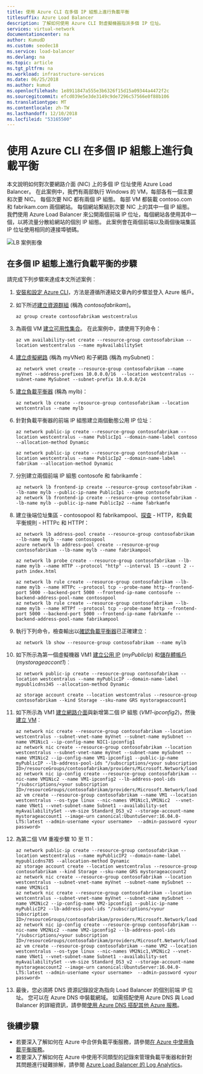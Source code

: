 ```yaml
---
title: 使用 Azure CLI 在多個 IP 組態上進行負載平衡
titlesuffix: Azure Load Balancer
description: 了解如何使用 Azure CLI 對虛擬機器指派多個 IP 位址。
services: virtual-network
documentationcenter: na
author: KumudD
ms.custom: seodec18
ms.service: load-balancer
ms.devlang: na
ms.topic: article
ms.tgt_pltfrm: na
ms.workload: infrastructure-services
ms.date: 06/25/2018
ms.author: kumud
ms.openlocfilehash: 1e8911847a555e3b6326f15d15a09344a4472f2c
ms.sourcegitcommit: efcd039e5e3de3149c9de7296c57566e0f88b106
ms.translationtype: MT
ms.contentlocale: zh-TW
ms.lasthandoff: 12/10/2018
ms.locfileid: "53165500"
---
```

# <a name="load-balancing-on-multiple-ip-configurations-using-azure-cli"></a>使用 Azure CLI 在多個 IP 組態上進行負載平衡

本文說明如何對次要網路介面 (NIC) 上的多個 IP 位址使用 Azure Load Balancer。 在此案例中，我們有兩部執行 Windows 的 VM，每部各有一個主要和次要 NIC。 每個次要 NIC 都有兩個 IP 組態。 每部 VM 都裝載 contoso.com 和 fabrikam.com 兩個網站。 每個網站繫結到次要 NIC 上的其中一個 IP 組態。 我們使用 Azure Load Balancer 來公開兩個前端 IP 位址，每個網站各使用其中一個，以將流量分散給網站的個別 IP 組態。 此案例會在兩個前端以及兩個後端集區 IP 位址使用相同的連接埠號碼。

![LB 案例影像](./media/load-balancer-multiple-ip/lb-multi-ip.PNG)

## <a name="steps-to-load-balance-on-multiple-ip-configurations"></a>在多個 IP 組態上進行負載平衡的步驟

請完成下列步驟來達成本文所述案例︰

1. [安裝和設定 Azure CLI](https://docs.microsoft.com/cli/azure/install-azure-cli?view=azure-cli-latest)，方法是遵循所連結文章內的步驟並登入 Azure 帳戶。
2. 如下所述[建立資源群組](../virtual-machines/linux/create-cli-complete.md?toc=%2fazure%2fvirtual-network%2ftoc.json#create-resource-group) (稱為 *contosofabrikam*)。

    ```azurecli
    az group create contosofabrikam westcentralus
    ```

3. 為兩個 VM [建立可用性集合](../virtual-machines/linux/create-cli-complete.md?toc=%2fazure%2fvirtual-network%2ftoc.json#create-an-availability-set)。 在此案例中，請使用下列命令：

    ```azurecli
    az vm availability-set create --resource-group contosofabrikam --location westcentralus --name myAvailabilitySet
    ```

4. [建立虛擬網路](../virtual-machines/linux/create-cli-complete.md?toc=%2fazure%2fvirtual-network%2ftoc.json#create-a-virtual-network-and-subnet) (稱為 myVNet) 和子網路 (稱為 mySubnet)：

    ```azurecli
    az network vnet create --resource-group contosofabrikam --name myVnet --address-prefixes 10.0.0.0/16  --location westcentralus --subnet-name MySubnet --subnet-prefix 10.0.0.0/24

    ```

5. [建立負載平衡器](../virtual-machines/linux/create-cli-complete.md?toc=%2fazure%2fvirtual-network%2ftoc.json) (稱為 mylb)：

    ```azurecli
    az network lb create --resource-group contosofabrikam --location westcentralus --name mylb
    ```

6. 針對負載平衡器的前端 IP 組態建立兩個動態公用 IP 位址︰

    ```azurecli
    az network public-ip create --resource-group contosofabrikam --location westcentralus --name PublicIp1 --domain-name-label contoso --allocation-method Dynamic

    az network public-ip create --resource-group contosofabrikam --location westcentralus --name PublicIp2 --domain-name-label fabrikam --allocation-method Dynamic
    ```

7. 分別建立兩個前端 IP 組態 contosofe 和 fabrikamfe︰

    ```azurecli
    az network lb frontend-ip create --resource-group contosofabrikam --lb-name mylb --public-ip-name PublicIp1 --name contosofe
    az network lb frontend-ip create --resource-group contosofabrikam --lb-name mylb --public-ip-name PublicIp2 --name fabrkamfe
    ```

8. 建立後端位址集區 - contosopool 和 fabrikampool、[探查](../virtual-machines/linux/create-cli-complete.md?toc=%2fazure%2fvirtual-network%2ftoc.json) - HTTP，和負載平衡規則 - HTTPc 和 HTTPf：

    ```azurecli
    az network lb address-pool create --resource-group contosofabrikam --lb-name mylb --name contosopool
    azure network lb address-pool create --resource-group contosofabrikam --lb-name mylb --name fabrikampool

    az network lb probe create --resource-group contosofabrikam --lb-name mylb --name HTTP --protocol "http" --interval 15 --count 2 --path index.html

    az network lb rule create --resource-group contosofabrikam --lb-name mylb --name HTTPc --protocol tcp --probe-name http--frontend-port 5000 --backend-port 5000 --frontend-ip-name contosofe --backend-address-pool-name contosopool
    az network lb rule create --resource-group contosofabrikam --lb-name mylb --name HTTPf --protocol tcp --probe-name http --frontend-port 5000 --backend-port 5000 --frontend-ip-name fabrkamfe --backend-address-pool-name fabrikampool
    ```

9. 執行下列命令，檢查輸出以[確認負載平衡器](../virtual-machines/linux/create-cli-complete.md?toc=%2fazure%2fvirtual-network%2ftoc.json)已正確建立︰

    ```azurecli
    az network lb show --resource-group contosofabrikam --name mylb
    ```

10. 如下所示為第一個虛擬機器 VM1 [建立公用 IP](../virtual-machines/linux/create-cli-complete.md?toc=%2fazure%2fvirtual-network%2ftoc.json#create-a-public-ip-address) (*myPublicIp*) 和[儲存體帳戶](../virtual-machines/linux/create-cli-complete.md?toc=%2fazure%2fvirtual-network%2ftoc.json) (*mystorageaccont1*)︰

    ```azurecli
    az network public-ip create --resource-group contosofabrikam --location westcentralus --name myPublicIP --domain-name-label mypublicdns345 --allocation-method Dynamic

    az storage account create --location westcentralus --resource-group contosofabrikam --kind Storage --sku-name GRS mystorageaccount1
    ```

11. 如下所示為 VM1 [建立網路介面](../virtual-machines/linux/create-cli-complete.md?toc=%2fazure%2fvirtual-network%2ftoc.json#create-a-virtual-nic)與新增第二個 IP 組態 (*VM1-ipconfig2*)，然後[建立 VM](../virtual-machines/linux/create-cli-complete.md?toc=%2fazure%2fvirtual-network%2ftoc.json#create-a-vm)︰

    ```azurecli
    az network nic create --resource-group contosofabrikam --location westcentralus --subnet-vnet-name myVnet --subnet-name mySubnet --name VM1Nic1 --ip-config-name NIC1-ipconfig1
    az network nic create --resource-group contosofabrikam --location westcentralus --subnet-vnet-name myVnet --subnet-name mySubnet --name VM1Nic2 --ip-config-name VM1-ipconfig1 --public-ip-name myPublicIP --lb-address-pool-ids "/subscriptions/<your subscription ID>/resourceGroups/contosofabrikam/providers/Microsoft.Network/loadBalancers/mylb/backendAddressPools/contosopool"
    az network nic ip-config create --resource-group contosofabrikam --nic-name VM1Nic2 --name VM1-ipconfig2 --lb-address-pool-ids "/subscriptions/<your subscription ID>/resourceGroups/contosofabrikam/providers/Microsoft.Network/loadBalancers/mylb/backendAddressPools/fabrikampool"
    az vm create --resource-group contosofabrikam --name VM1 --location westcentralus --os-type linux --nic-names VM1Nic1,VM1Nic2  --vnet-name VNet1 --vnet-subnet-name Subnet1 --availability-set myAvailabilitySet --vm-size Standard_DS3_v2 --storage-account-name mystorageaccount1 --image-urn canonical:UbuntuServer:16.04.0-LTS:latest --admin-username <your username>  --admin-password <your password>
    ```

12. 為第二個 VM 重複步驟 10 至 11：

    ```azurecli
    az network public-ip create --resource-group contosofabrikam --location westcentralus --name myPublicIP2 --domain-name-label mypublicdns785 --allocation-method Dynamic
    az storage account create --location westcentralus --resource-group contosofabrikam --kind Storage --sku-name GRS mystorageaccount2
    az network nic create --resource-group contosofabrikam --location westcentralus --subnet-vnet-name myVnet --subnet-name mySubnet --name VM2Nic1
    az network nic create --resource-group contosofabrikam --location westcentralus --subnet-vnet-name myVnet --subnet-name mySubnet --name VM2Nic2 --ip-config-name VM2-ipconfig1 --public-ip-name myPublicIP2 --lb-address-pool-ids "/subscriptions/<your subscription ID>/resourceGroups/contosofabrikam/providers/Microsoft.Network/loadBalancers/mylb/backendAddressPools/contosopool"
    az network nic ip-config create --resource-group contosofabrikam --nic-name VM2Nic2 --name VM2-ipconfig2 --lb-address-pool-ids "/subscriptions/<your subscription ID>/resourceGroups/contosofabrikam/providers/Microsoft.Network/loadBalancers/mylb/backendAddressPools/fabrikampool"
    az vm create --resource-group contosofabrikam --name VM2 --location westcentralus --os-type linux --nic-names VM2Nic1,VM2Nic2 --vnet-name VNet1 --vnet-subnet-name Subnet1 --availability-set myAvailabilitySet --vm-size Standard_DS3_v2 --storage-account-name mystorageaccount2 --image-urn canonical:UbuntuServer:16.04.0-LTS:latest --admin-username <your username>  --admin-password <your password>
    ```

13. 最後，您必須將 DNS 資源記錄設定為指向 Load Balancer 的個別前端 IP 位址。 您可以在 Azure DNS 中裝載網域。 如需搭配使用 Azure DNS 與 Load Balancer 的詳細資訊，請參閱[使用 Azure DNS 搭配其他 Azure 服務](../dns/dns-for-azure-services.md)。

## <a name="next-steps"></a>後續步驟
- 若要深入了解如何在 Azure 中合併負載平衡服務，請參閱[在 Azure 中使用負載平衡服務](../traffic-manager/traffic-manager-load-balancing-azure.md)。
- 若要深入了解如何在 Azure 中使用不同類型的記錄來管理負載平衡器和針對其問題進行疑難排解，請參閱 [Azure Load Balancer 的 Log Analytics](../load-balancer/load-balancer-monitor-log.md)。
